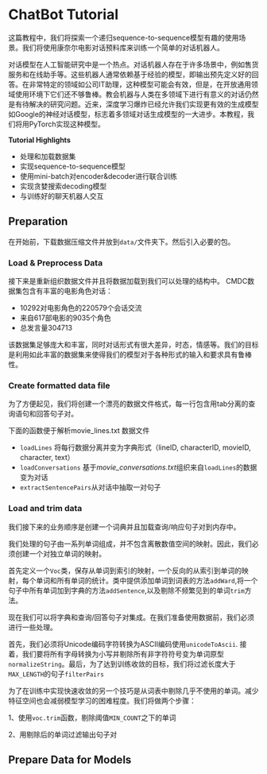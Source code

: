 # ChatBot Tutorial
这篇教程中，我们将探索一个递归sequence-to-sequence模型有趣的使用场景。我们将使用康奈尔电影对话预料库来训练一个简单的对话机器人。

对话模型在人工智能研究中是一个热点。对话机器人存在于许多场景中，例如售货服务和在线助手等。这些机器人通常依赖基于经验的模型，即输出预先定义好的回答。在非常特定的领域如公司IT助理，这种模型可能会有效，但是，在开放通用领域使用环境下它们还不够鲁棒。教会机器与人类在多领域下进行有意义的对话仍然是有待解决的研究问题。近来，深度学习爆炸已经允许我们实现更有效的生成模型如Google的神经对话模型，标志着多领域对话生成模型的一大进步。本教程，我们将用PyTorch实现这种模型。

**Tutorial Highlights**
+ 处理和加载数据集
+ 实现sequence-to-sequence模型
+ 使用mini-batch对encoder&decoder进行联合训练
+ 实现贪婪搜索decoding模型
+ 与训练好的聊天机器人交互

## Preparation
在开始前，下载数据压缩文件并放到`data/`文件夹下。然后引入必要的包。
### Load & Preprocess Data
接下来是重新组织数据文件并且将数据加载到我们可以处理的结构中。
CMDC数据集包含有丰富的电影角色对话：
+ 10292对电影角色的220579个会话交流
+ 来自617部电影的9035个角色
+ 总发言量304713

该数据集足够庞大和丰富，同时对话形式有很大差异，时态，情感等。我们的目标是利用如此丰富的数据集来使得我们的模型对于各种形式的输入和要求具有鲁棒性。
### Create formatted data file
为了方便起见，我们将创建一个漂亮的数据文件格式，每一行包含用tab分离的查询语句和回答句子对。

下面的函数便于解析movie_lines.txt 数据文件
+ `loadLines` 将每行数据分离并变为字典形式（lineID, characterID, movieID, character, text）
+ `loadConversations` 基于*movie_conversations.txt*组织来自`loadLines`的数据变为对话
+ `extractSentencePairs`从对话中抽取一对句子

### Load and trim data
我们接下来的业务顺序是创建一个词典并且加载查询/响应句子对到内存中。

我们处理的句子由一系列单词组成，并不包含离散数值空间的映射。因此，我们必须创建一个对独立单词的映射。

首先定义一个`Voc`类，保存从单词到索引的映射，一个反向的从索引到单词的映射，每个单词和所有单词的统计。类中提供添加单词到词表的方法`addWard`,将一个句子中所有单词加到字典的方法`addSentence`,以及剔除不频繁见到的单词`trim`方法。

现在我们可以将字典和查询/回答句子对集成。在我们准备使用数据前，我们必须进行一些处理。

首先，我们必须将Unicode编码字符转换为ASCII编码使用`unicodeToAscii`. 接着，我们要将所有字母转换为小写并剔除所有非字符符号变为单词原型`normalizeString`。最后，为了达到训练收敛的目标，我们将过滤长度大于`MAX_LENGTH`的句子`filterPairs`

为了在训练中实现快速收敛的另一个技巧是从词表中剔除几乎不使用的单词。减少特征空间也会减弱模型学习的困难程度。我们将做两个步骤：

1、使用`voc.trim`函数，剔除阈值`MIN_COUNT`之下的单词

2、用剔除后的单词过滤输出句子对

## Prepare Data for Models
